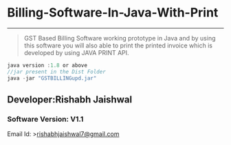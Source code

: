 # Billing-Software-In-Java-With-Print
____



>GST Based Billing Software working prototype in Java and by using this software you will also able to print the printed invoice which is developed by using JAVA PRINT API.


```java
java version :1.8 or above
//jar present in the Dist Folder
java -jar "GSTBILLINGupd.jar" 
```

## Developer:Rishabh Jaishwal<br>
### Software Version: V1.1<br>
Email Id: >rishabhjaishwal7@gmail.com<br>
